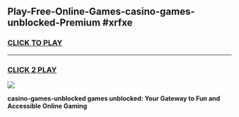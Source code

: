 
## Play-Free-Online-Games-casino-games-unblocked-Premium #xrfxe
<h3>
<a href="https://premium.freeplayer.one?title=casino-games-unblocked&ref=8M">CLICK TO PLAY</a></h3>
<hr>

<h3>
<a href="https://premium.freeplayer.one?title=casino-games-unblocked&ref=8M">CLICK 2 PLAY</a>
  
</h3>

<a href="https://premium.freeplayer.one?title=casino-games-unblocked&ref=8M"><img src="https://clearcache.store/games.png"></a>


**casino-games-unblocked games unblocked: Your Gateway to Fun and Accessible Online Gaming**
